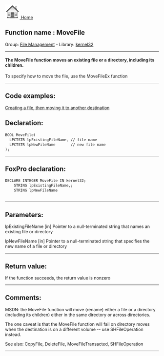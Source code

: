 [<img src="../../images/home.png"> Home ](https://github.com/VFPX/Win32API)  

## Function name : MoveFile
Group: [File Management](../../functions_group.md#File_Management)  -  Library: [kernel32](../../Libraries.md#kernel32)  
***  


#### The MoveFile function moves an existing file or a directory, including its children.

To specify how to move the file, use the MoveFileEx function
***  


## Code examples:
[Creating a file, then moving it to another destination](../../samples/sample_015.md)  

## Declaration:
```foxpro  
BOOL MoveFile(
  LPCTSTR lpExistingFileName, // file name
  LPCTSTR lpNewFileName       // new file name
);  
```  
***  


## FoxPro declaration:
```foxpro  
DECLARE INTEGER MoveFile IN kernel32;
	STRING lpExistingFileName,;
	STRING lpNewFileName
  
```  
***  


## Parameters:
lpExistingFileName 
[in] Pointer to a null-terminated string that names an existing file or directory

lpNewFileName 
[in] Pointer to a null-terminated string that specifies the new name of a file or directory
  
***  


## Return value:
If the function succeeds, the return value is nonzero  
***  


## Comments:
MSDN: the MoveFile function will move (rename) either a file or a directory (including its children) either in the same directory or across directories.   
  
The one caveat is that the MoveFile function will fail on directory moves when the destination is on a different volume -- use SHFileOperation instead.  
  
See also: CopyFile, DeleteFile, MoveFileTransacted, SHFileOperation   
  
***  

